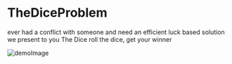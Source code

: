 # TheDiceProblem
ever had a conflict with someone and need an efficient luck based solution
we present to you
The Dice
roll the dice, get your winner

![demoImage](https://github.com/Scarredhealer/TheDiceProblem/blob/main/Screenshots/ss1.png)
